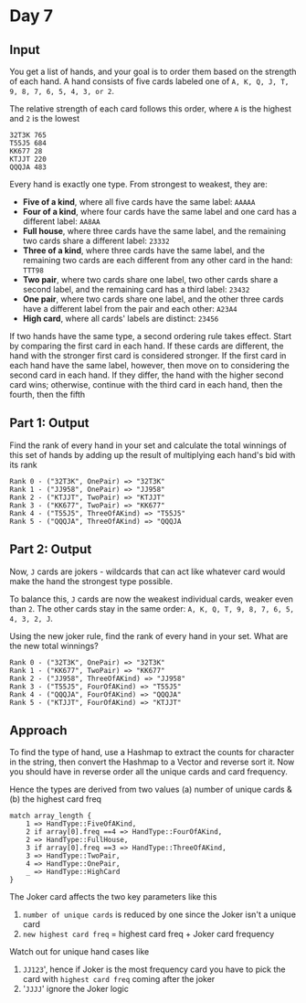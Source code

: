 # Day 7
## Input
You get a list of hands, and your goal is to order them based on the strength of each hand. A hand consists of five cards labeled one of `A, K, Q, J, T, 9, 8, 7, 6, 5, 4, 3, or 2`.

The relative strength of each card follows this order, where `A` is the highest and `2` is the lowest
```
32T3K 765
T55J5 684
KK677 28
KTJJT 220
QQQJA 483
```
Every hand is exactly one type. From strongest to weakest, they are:

* **Five of a kind**, where all five cards have the same label: `AAAAA`
* **Four of a kind**, where four cards have the same label and one card has a different label: `AA8AA`
* **Full house**, where three cards have the same label, and the remaining two cards share a different label: `23332`
* **Three of a kind**, where three cards have the same label, and the remaining two cards are each different from any other card in the hand: `TTT98`
* **Two pair**, where two cards share one label, two other cards share a second label, and the remaining card has a third label: `23432`
* **One pair**, where two cards share one label, and the other three cards have a different label from the pair and each other: `A23A4`
* **High card**, where all cards' labels are distinct: `23456`

If two hands have the same type, a second ordering rule takes effect. Start by comparing the first card in each hand. If these cards are different, the hand with the stronger first card is considered stronger. If the first card in each hand have the same label, however, then move on to considering the second card in each hand. If they differ, the hand with the higher second card wins; otherwise, continue with the third card in each hand, then the fourth, then the fifth
## Part 1: Output
Find the rank of every hand in your set and calculate the total winnings of this set of hands by adding up the result of multiplying each hand's bid with its rank
```
Rank 0 - ("32T3K", OnePair) => "32T3K"
Rank 1 - ("JJ958", OnePair) => "JJ958"
Rank 2 - ("KTJJT", TwoPair) => "KTJJT"
Rank 3 - ("KK677", TwoPair) => "KK677"
Rank 4 - ("T55J5", ThreeOfAKind) => "T55J5"
Rank 5 - ("QQQJA", ThreeOfAKind) => "QQQJA
```
## Part 2: Output
Now, `J` cards are jokers - wildcards that can act like whatever card would make the hand the strongest type possible.

To balance this, `J` cards are now the weakest individual cards, weaker even than `2`. The other cards stay in the same order: `A, K, Q, T, 9, 8, 7, 6, 5, 4, 3, 2, J`.

Using the new joker rule, find the rank of every hand in your set. What are the new total winnings?
```
Rank 0 - ("32T3K", OnePair) => "32T3K"
Rank 1 - ("KK677", TwoPair) => "KK677"
Rank 2 - ("JJ958", ThreeOfAKind) => "JJ958"
Rank 3 - ("T55J5", FourOfAKind) => "T55J5"
Rank 4 - ("QQQJA", FourOfAKind) => "QQQJA"
Rank 5 - ("KTJJT", FourOfAKind) => "KTJJT"
```
## Approach
To find the type of hand, use a Hashmap to extract the counts for character in the string, then convert the Hashmap to a Vector and reverse sort it. Now you should have in reverse order all the unique cards and card frequency.

Hence the types are derived from two values (a) number of unique cards & (b) the highest card freq
```
match array_length {
    1 => HandType::FiveOfAKind,
    2 if array[0].freq ==4 => HandType::FourOfAKind,
    2 => HandType::FullHouse,
    3 if array[0].freq ==3 => HandType::ThreeOfAKind,
    3 => HandType::TwoPair,
    4 => HandType::OnePair,
    _ => HandType::HighCard
}
```
The Joker card affects the two key parameters like this
1. `number of unique cards` is reduced by one since the Joker isn't a unique card
2. `new highest card freq` = highest card freq + Joker card frequency

Watch out for unique hand cases like 
1. `JJ123`', hence if Joker is the most frequency card you have to pick the card with `highest card freq` coming after the joker
2. '`JJJJ`' ignore the Joker logic 